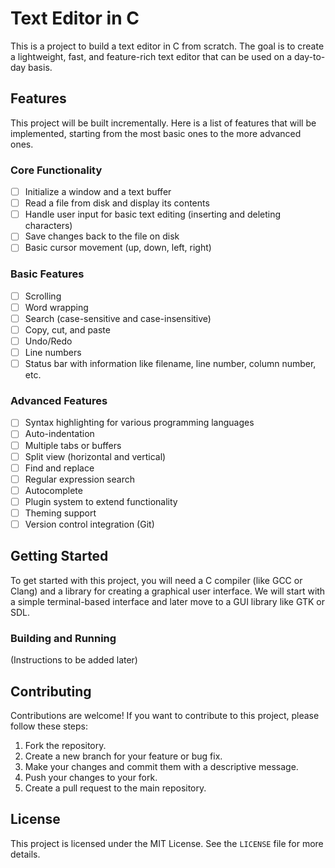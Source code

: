# Text Editor in C

This is a project to build a text editor in C from scratch. The goal is to create a lightweight, fast, and feature-rich text editor that can be used on a day-to-day basis.

## Features

This project will be built incrementally. Here is a list of features that will be implemented, starting from the most basic ones to the more advanced ones.

### Core Functionality

- [ ] Initialize a window and a text buffer
- [ ] Read a file from disk and display its contents
- [ ] Handle user input for basic text editing (inserting and deleting characters)
- [ ] Save changes back to the file on disk
- [ ] Basic cursor movement (up, down, left, right)

### Basic Features

- [ ] Scrolling
- [ ] Word wrapping
- [ ] Search (case-sensitive and case-insensitive)
- [ ] Copy, cut, and paste
- [ ] Undo/Redo
- [ ] Line numbers
- [ ] Status bar with information like filename, line number, column number, etc.

### Advanced Features

- [ ] Syntax highlighting for various programming languages
- [ ] Auto-indentation
- [ ] Multiple tabs or buffers
- [ ] Split view (horizontal and vertical)
- [ ] Find and replace
- [ ] Regular expression search
- [ ] Autocomplete
- [ ] Plugin system to extend functionality
- [ ] Theming support
- [ ] Version control integration (Git)

## Getting Started

To get started with this project, you will need a C compiler (like GCC or Clang) and a library for creating a graphical user interface. We will start with a simple terminal-based interface and later move to a GUI library like GTK or SDL.

### Building and Running

(Instructions to be added later)

## Contributing

Contributions are welcome! If you want to contribute to this project, please follow these steps:

1.  Fork the repository.
2.  Create a new branch for your feature or bug fix.
3.  Make your changes and commit them with a descriptive message.
4.  Push your changes to your fork.
5.  Create a pull request to the main repository.

## License

This project is licensed under the MIT License. See the `LICENSE` file for more details.

